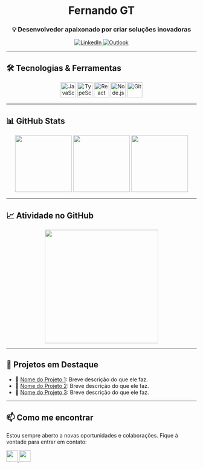 <h1 align="center">Fernando GT</h1>
<h3 align="center">💡 Desenvolvedor apaixonado por criar soluções inovadoras</h3>

<div align="center">
  <a href="https://linkedin.com/in/seu-perfil" target="_blank">
    <img src="https://img.shields.io/badge/LinkedIn-0077B5?style=for-the-badge&logo=linkedin&logoColor=white" alt="LinkedIn" />
  </a>
  <a href="mailto:seu-email@exemplo.com" target="_blank">
    <img src="https://img.shields.io/badge/Outlook-0078D4?style=for-the-badge&logo=microsoft-outlook&logoColor=white" alt="Outlook" />
  </a>
</div>

---

## 🛠 Tecnologias & Ferramentas

<div align="center">
  <img src="https://cdn.jsdelivr.net/gh/devicons/devicon/icons/javascript/javascript-original.svg" height="40" alt="JavaScript" />
  <img src="https://cdn.jsdelivr.net/gh/devicons/devicon/icons/typescript/typescript-original.svg" height="40" alt="TypeScript" />
  <img src="https://cdn.jsdelivr.net/gh/devicons/devicon/icons/react/react-original.svg" height="40" alt="React" />
  <img src="https://cdn.jsdelivr.net/gh/devicons/devicon/icons/nodejs/nodejs-original.svg" height="40" alt="Node.js" />
  <img src="https://cdn.jsdelivr.net/gh/devicons/devicon/icons/git/git-original.svg" height="40" alt="Git" />
</div>

---

## 📊 GitHub Stats

<div align="center">
  <img src="https://github-readme-stats.vercel.app/api?username=fernando-gt&show_icons=true&count_private=true&theme=tokyonight&hide_border=true&locale=pt-br" height="150" />
  <img src="https://github-readme-stats.vercel.app/api/top-langs?username=fernando-gt&layout=compact&langs_count=6&theme=tokyonight&hide_border=true&locale=pt-br" height="150" />
  <img src="https://streak-stats.demolab.com?user=fernando-gt&theme=tokyonight&hide_border=true&locale=pt-br" height="150" />
</div>

---

## 📈 Atividade no GitHub

<div align="center">
  <img src="https://github-readme-activity-graph.vercel.app/graph?username=fernando-gt&theme=react-dark&hide_border=true&area=true&custom_title=Atividade no GitHub" height="300" />
</div>

---

## 🚀 Projetos em Destaque

<!-- Substitua pelos links reais dos seus projetos -->

- 🔗 [Nome do Projeto 1](https://github.com/fernando-gt/projeto1): Breve descrição do que ele faz.
- 🔗 [Nome do Projeto 2](https://github.com/fernando-gt/projeto2): Breve descrição do que ele faz.
- 🔗 [Nome do Projeto 3](https://github.com/fernando-gt/projeto3): Breve descrição do que ele faz.

---

## 📫 Como me encontrar

<p>Estou sempre aberto a novas oportunidades e colaborações. Fique à vontade para entrar em contato:</p>

<div align="left">
  <a href="mailto:seu-email@exemplo.com" target="_blank">
    <img src="https://img.shields.io/badge/Gmail-D14836?style=for-the-badge&logo=gmail&logoColor=white" height="30" />
  </a>
  <a href="https://linkedin.com/in/seu-perfil" target="_blank">
    <img src="https://img.shields.io/badge/LinkedIn-0077B5?style=for-the-badge&logo=linkedin&logoColor=white" height="30" />
  </a>
</div>
